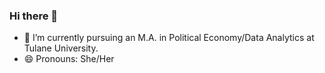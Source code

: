 ### Hi there 👋
- 🌱 I’m currently pursuing an M.A. in Political Economy/Data Analytics at Tulane University.
- 😄 Pronouns: She/Her

<!--
**agyberko/agyberko** is a ✨ _special_ ✨ repository because its `README.md` (this file) appears on your GitHub profile.

Here are some ideas to get you started:

- 🔭 I’m currently pursuing an M.A. in Political Economy/Data Analytics at Tulane University.
- 😄 Pronouns: She/Her
-->
